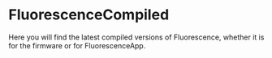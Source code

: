 # FluorescenceCompiled

Here you will find the latest compiled versions of Fluorescence, whether it is for the firmware or for FluorescenceApp.